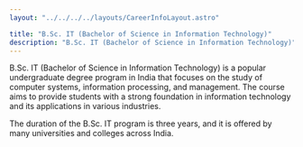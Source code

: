 ```yaml
---
layout: "../../../../layouts/CareerInfoLayout.astro"

title: "B.Sc. IT (Bachelor of Science in Information Technology)"
description: "B.Sc. IT (Bachelor of Science in Information Technology)"
---
```


B.Sc. IT (Bachelor of Science in Information Technology) is a popular undergraduate degree program in India that focuses on the study of computer systems, information processing, and management. The course aims to provide students with a strong foundation in information technology and its applications in various industries.

The duration of the B.Sc. IT program is three years, and it is offered by many universities and colleges across India.
